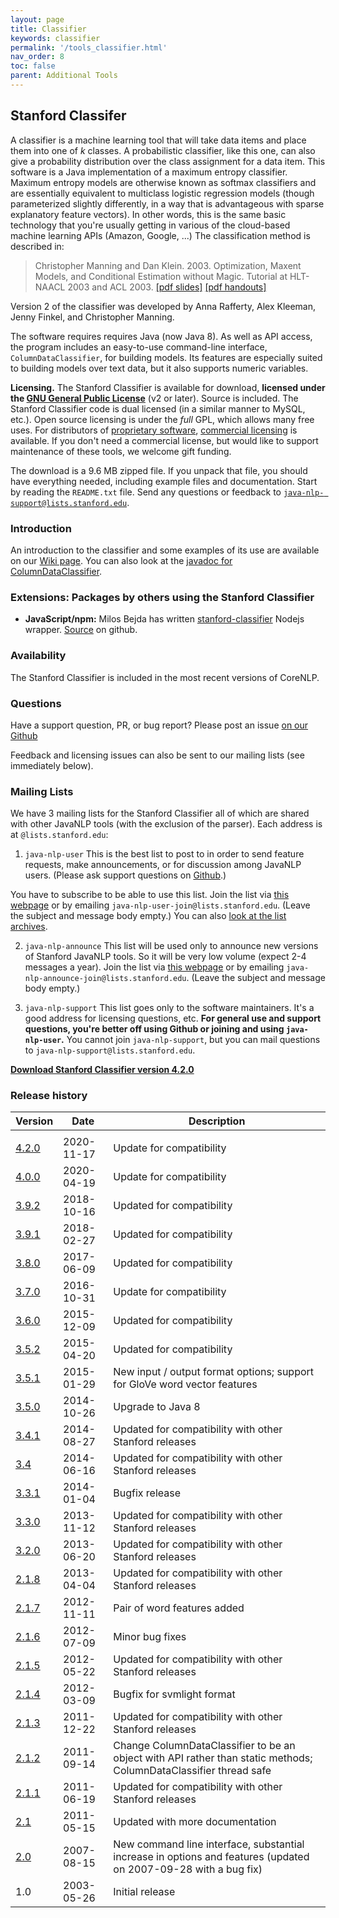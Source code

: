```yaml
---
layout: page
title: Classifier
keywords: classifier
permalink: '/tools_classifier.html'
nav_order: 8
toc: false
parent: Additional Tools
---
```


## Stanford Classifer

A classifier is a machine learning tool that will take data items and place
them into one of _k_ classes. A probabilistic classifier, like this one, can
also give a probability distribution over the class assignment for a data
item. This software is a Java implementation of a maximum entropy classifier.
Maximum entropy models are otherwise known as softmax classifiers and are
essentially equivalent to multiclass logistic regression models (though
parameterized slightly differently, in a way that is advantageous with sparse
explanatory feature vectors). In other words, this is the same basic
technology that you're usually getting in various of the cloud-based machine
learning APIs (Amazon, Google, ...) The classification method is described in:

> Christopher Manning and Dan Klein. 2003. Optimization, Maxent Models, and
> Conditional Estimation without Magic. Tutorial at HLT-NAACL 2003 and ACL
> 2003. [[pdf slides]](/pubs/maxent-tutorial-slides.pdf) [[pdf
> handouts]](/pubs/maxent-tutorial-slides-6.pdf)

Version 2 of the classifier was developed by Anna Rafferty, Alex Kleeman,
Jenny Finkel, and Christopher Manning.

The software requires requires Java (now Java 8). As well as API access, the
program includes an easy-to-use command-line interface,
`ColumnDataClassifier`, for building models. Its features are especially
suited to building models over text data, but it also supports numeric
variables.

**Licensing.** The Stanford Classifier is available for download, **licensed
under the [GNU General Public License](http://www.gnu.org/licenses/gpl-2.0.html)** (v2 or later). Source is
included. The Stanford Classifier code is dual licensed (in a similar manner
to MySQL, etc.). Open source licensing is under the _full_ GPL, which allows
many free uses. For distributors of [proprietary
software](http://www.gnu.org/licenses/gpl-faq.html#GPLInProprietarySystem),
[commercial
licensing](http://otlportal.stanford.edu/techfinder/technology/ID=27277) is
available. If you don't need a commercial license, but would like to support
maintenance of these tools, we welcome gift funding.

The download is a 9.6 MB zipped file. If you unpack that file, you should have
everything needed, including example files and documentation. Start by reading
the `README.txt` file. Send any questions or feedback to [`java-nlp-
support@lists.stanford.edu`](mailto:java-nlp-support@lists.stanford.edu).

### Introduction

An introduction to the classifier and some examples of its use are available
on our [Wiki page](http://nlp.stanford.edu/wiki/Software/Classifier). You can
also look at the [javadoc for
ColumnDataClassifier](http://nlp.stanford.edu/nlp/javadoc/javanlp/edu/stanford/nlp/classify/ColumnDataClassifier.html).

### Extensions: Packages by others using the Stanford Classifier

  * **JavaScript/npm:** Milos Bejda has written [stanford-classifier](https://www.npmjs.com/package/stanford-classifier) Nodejs wrapper. [Source](https://github.com/mbejda/Nodejs-Stanford-Classifier) on github. 

### Availability

The Stanford Classifier is included in the most recent versions of CoreNLP.

### Questions

Have a support question, PR, or bug report?  Please post an issue [on our Github](https://github.com/stanfordnlp/CoreNLP)

Feedback and licensing issues can also be
sent to our mailing lists (see immediately below).

### Mailing Lists

We have 3 mailing lists for the Stanford Classifier all of which are shared
with other JavaNLP tools (with the exclusion of the parser). Each address is
at `@lists.stanford.edu`:

  1. `java-nlp-user` This is the best list to post to in order to send feature requests, make announcements, or for discussion among JavaNLP users. (Please ask support questions on [Github](https://github.com/stanfordnlp/CoreNLP).)

You have to subscribe to be able to use this list. Join the list via [this
webpage](https://mailman.stanford.edu/mailman/listinfo/java-nlp-user) or by
emailing `java-nlp-user-join@lists.stanford.edu`. (Leave the subject and
message body empty.) You can also [look at the list archives](https://mailman.stanford.edu/pipermail/java-nlp-user/).

  2. `java-nlp-announce` This list will be used only to announce new versions of Stanford JavaNLP tools. So it will be very low volume (expect 2-4 messages a year). Join the list via [this webpage](https://mailman.stanford.edu/mailman/listinfo/java-nlp-announce) or by emailing `java-nlp-announce-join@lists.stanford.edu`. (Leave the subject and message body empty.)

  3. `java-nlp-support` This list goes only to the software maintainers. It's a good address for licensing questions, etc. **For general use and support questions, you're better off using Github or joining and using `java-nlp-user`.** You cannot join `java-nlp-support`, but you can mail questions to `java-nlp-support@lists.stanford.edu`.

  
**[Download Stanford Classifier version 4.2.0](stanford-classifier-4.2.0.zip)**  

### Release history

| Version | Date | Description |
|---|---|---|
|  |
| <a href="stanford-classifier-4.2.0.zip">4.2.0</a> | 2020-11-17 | Update for compatibility |
| <a href="stanford-classifier-4.0.0.zip">4.0.0</a> | 2020-04-19 | Update for compatibility |
| <a href="stanford-classifier-2018-10-16.zip">3.9.2</a> | 2018-10-16 | Updated for compatibility |
| <a href="stanford-classifier-2018-02-27.zip">3.9.1</a> | 2018-02-27 | Updated for compatibility |
| <a href="stanford-classifier-2017-06-09.zip">3.8.0</a> | 2017-06-09 | Updated for compatibility |
| <a href="stanford-classifier-2016-10-31.zip">3.7.0</a> | 2016-10-31 | Update for compatibility |
| <a href="stanford-classifier-2015-12-09.zip">3.6.0</a> | 2015-12-09 | Updated for compatibility |
| <a href="stanford-classifier-2015-04-20.zip">3.5.2</a> | 2015-04-20 | Updated for compatibility |
| <a href="stanford-classifier-2015-01-29.zip">3.5.1</a> | 2015-01-29 | New input / output format options; support for GloVe word vector features |
| <a href="stanford-classifier-2014-10-26.zip">3.5.0</a> | 2014-10-26 | Upgrade to Java 8 |
| <a href="stanford-classifier-2014-08-27.zip">3.4.1</a> | 2014-08-27 | Updated for compatibility with other Stanford releases |
| <a href="stanford-classifier-2014-06-16.zip">3.4</a> | 2014-06-16 | Updated for compatibility with other Stanford releases |
| <a href="stanford-classifier-2014-01-04.zip">3.3.1</a> | 2014-01-04 | Bugfix release |
| <a href="stanford-classifier-2013-11-12.zip">3.3.0</a> | 2013-11-12 | Updated for compatibility with other Stanford releases |
| <a href="stanford-classifier-2013-06-20.zip">3.2.0</a> | 2013-06-20 | Updated for compatibility with other Stanford releases |
| <a href="stanford-classifier-2013-04-04.tgz">2.1.8</a> | 2013-04-04 | Updated for compatibility with other Stanford releases |
| <a href="stanford-classifier-2012-11-11.zip">2.1.7</a> | 2012-11-11 | Pair of word features added |
| <a href="stanford-classifier-2012-07-09.tgz">2.1.6</a> | 2012-07-09 | Minor bug fixes |
| <a href="stanford-classifier-2012-05-22.tgz">2.1.5</a> | 2012-05-22 | Updated for compatibility with other Stanford releases |
| <a href="stanford-classifier-2012-03-09.tgz">2.1.4</a> | 2012-03-09 | Bugfix for svmlight format |
| <a href="stanford-classifier-2011-12-22.tgz">2.1.3</a> | 2011-12-22 | Updated for compatibility with other Stanford releases |
| <a href="stanford-classifier-2011-09-14.tar.gz">2.1.2</a> | 2011-09-14 | Change ColumnDataClassifier to be an object with API rather than static methods; ColumnDataClassifier thread safe |
| <a href="stanford-classifier-2011-06-19.tar.gz">2.1.1</a> | 2011-06-19 | Updated for compatibility with other Stanford releases |
| <a href="stanford-classifier-2011-05-15.tar.gz">2.1</a> | 2011-05-15 | Updated with more documentation |
| <a href="stanford-classifier-2007-08-15.tar.gz">2.0</a> | 2007-08-15 | New command line interface, substantial increase in options and features (updated on 2007-09-28 with a bug fix) |
| 1.0 | 2003-05-26 | Initial release |

  

